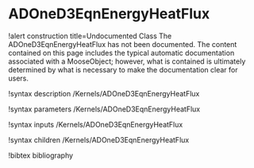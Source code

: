 <!-- MOOSE Documentation Stub: Remove this when content is added. -->

# ADOneD3EqnEnergyHeatFlux

!alert construction title=Undocumented Class
The ADOneD3EqnEnergyHeatFlux has not been documented. The content contained on this page includes the
typical automatic documentation associated with a MooseObject; however, what is contained is
ultimately determined by what is necessary to make the documentation clear for users.

!syntax description /Kernels/ADOneD3EqnEnergyHeatFlux

!syntax parameters /Kernels/ADOneD3EqnEnergyHeatFlux

!syntax inputs /Kernels/ADOneD3EqnEnergyHeatFlux

!syntax children /Kernels/ADOneD3EqnEnergyHeatFlux

!bibtex bibliography
